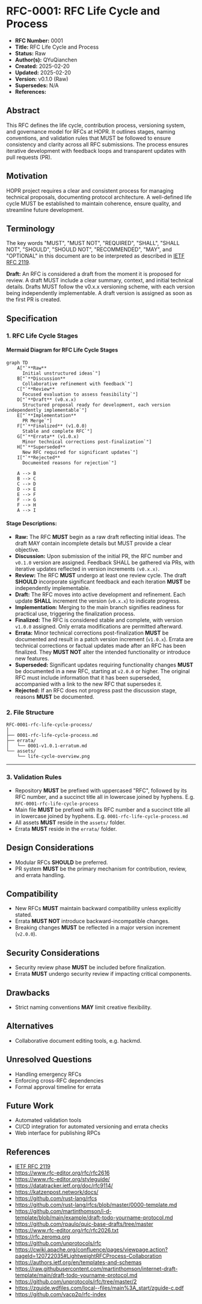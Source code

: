 # RFC-0001: RFC Life Cycle and Process

- **RFC Number:** 0001  
- **Title:** RFC Life Cycle and Process
- **Status:** Raw
- **Author(s):** QYuQianchen  
- **Created:** 2025-02-20  
- **Updated:** 2025-02-20  
- **Version:** v0.1.0 (Raw)
- **Supersedes:** N/A
- **References:**

## Abstract

This RFC defines the life cycle, contribution process, versioning system, and governance model for RFCs at HOPR.
It outlines stages, naming conventions, and validation rules that MUST be followed to ensure consistency
and clarity across all RFC submissions.
The process ensures iterative development with feedback loops and transparent updates with pull requests (PR).

## Motivation

HOPR project requires a clear and consistent process for managing technical proposals, documenting protocol architecture.
A well-defined life cycle MUST be established to maintain coherence, ensure quality, and streamline future development.

## Terminology

The key words "MUST", "MUST NOT", "REQUIRED", "SHALL", "SHALL NOT", "SHOULD", "SHOULD NOT", "RECOMMENDED",
"MAY", and "OPTIONAL" in this document are to be interpreted as described
in [IETF RFC 2119](https://datatracker.ietf.org/doc/html/rfc2119).

**Draft:** An RFC is considered a draft from the moment it is proposed for review.
A draft MUST include a clear summary, context, and initial technical details.
Drafts MUST follow the v0.x.x versioning scheme, with each version being independently implementable.
A draft version is assigned as soon as the first PR is created.

## Specification

### 1. RFC Life Cycle Stages

#### **Mermaid Diagram for RFC Life Cycle Stages**

```mermaid
graph TD
    A["`**Raw**
      Initial unstructured ideas`"]
    B["`**Discussion**
      Collaborative refinement with feedback`"]
    C["`**Review**
      Focused evaluation to assess feasibility`"]
    D["`**Draft** (v0.x.x)
      Structured proposal ready for development, each version independently implementable`"]
    E["`**Implementation**
      PR Merge`"]
    F["`**Finalized** (v1.0.0)
      Stable and complete RFC`"]
    G["`**Errata** (v1.0.x)
      Minor technical corrections post-finalization`"]
    H["`**Superseded**
      New RFC required for significant updates`"]
    I["`**Rejected**
      Documented reasons for rejection`"]

    A --> B
    B --> C
    C --> D
    D --> E
    E --> F
    F --> G
    F --> H
    A --> I
```

#### **Stage Descriptions:**

- **Raw:** The RFC **MUST** begin as a raw draft reflecting initial ideas.
The draft MAY contain incomplete details but MUST provide a clear objective.
- **Discussion:** Upon submission of the initial PR, the RFC number and `v0.1.0` version are assigned.
Feedback SHALL be gathered via PRs, with iterative updates reflected in version increments `(v0.x.x)`.
- **Review:** The RFC **MUST** undergo at least one review cycle.
The draft **SHOULD** incorporate significant feedback and each iteration **MUST** be independently implementable.
- **Draft:** The RFC moves into active development and refinement.
Each update **SHALL** increment the version (`v0.x.x`) to indicate progress.
- **Implementation:** Merging to the main branch signifies readiness for practical use, triggering the finalization process.
- **Finalized:** The RFC is considered stable and complete, with version `v1.0.0` assigned.
Only errata modifications are permitted afterward.
- **Errata:** Minor technical corrections post-finalization **MUST** be documented
and result in a patch version increment (`v1.0.x`).
Errata are technical corrections or factual updates made after an RFC has been finalized.
They **MUST NOT** alter the intended functionality or introduce new features.
- **Superseded:** Significant updates requiring functionality changes **MUST** be documented in a new RFC,
starting at `v2.0.0` or higher. The original RFC must include information that it has been superseded,
accompanied with a link to the new RFC that supersedes it.
- **Rejected:** If an RFC does not progress past the discussion stage, reasons **MUST** be documented.

### 2. File Structure

```plaintext
RFC-0001-rfc-life-cycle-process/
│
├── 0001-rfc-life-cycle-process.md
├── errata/
│   └── 0001-v1.0.1-erratum.md
└── assets/
    └── life-cycle-overview.png
```

---

### 3. Validation Rules

- Repository **MUST** be prefixed with uppercased "RFC", followed by its RFC number,
and a succinct title all in lowercase joined by hyphens. E.g. `RFC-0001-rfc-life-cycle-process`
- Main file **MUST** be prefixed with its RFC number and a succinct title
all in lowercase joined by hyphens. E.g. `0001-rfc-life-cycle-process.md`
- All assets **MUST** reside in the `assets/` folder.
- Errata **MUST** reside in the `errata/` folder.

## Design Considerations

- Modular RFCs **SHOULD** be preferred.
- PR system **MUST** be the primary mechanism for contribution, review, and errata handling.

## Compatibility

- New RFCs **MUST** maintain backward compatibility unless explicitly stated.
- Errata **MUST NOT** introduce backward-incompatible changes.
- Breaking changes **MUST** be reflected in a major version increment (`v2.0.0`).

## Security Considerations

- Security review phase **MUST** be included before finalization.
- Errata **MUST** undergo security review if impacting critical components.

## Drawbacks

- Strict naming conventions **MAY** limit creative flexibility.

## Alternatives

- Collaborative document editing tools, e.g. hackmd.

## Unresolved Questions

- Handling emergency RFCs
- Enforcing cross-RFC dependencies
- Formal approval timeline for errata

## Future Work

- Automated validation tools
- CI/CD integration for automated versioning and errata checks
- Web interface for publishing RPCs

## References

- [IETF RFC 2119](https://datatracker.ietf.org/doc/html/rfc2119)
- <https://www.rfc-editor.org/rfc/rfc2616>
- <https://www.rfc-editor.org/styleguide/>
- <https://datatracker.ietf.org/doc/rfc9114/>
- <https://katzenpost.network/docs/>
- <https://github.com/rust-lang/rfcs>
- <https://github.com/rust-lang/rfcs/blob/master/0000-template.md>
- <https://github.com/martinthomson/i-d-template/blob/main/example/draft-todo-yourname-protocol.md>
- <https://github.com/rpaulo/quic-base-drafts/tree/master>
- <https://www.rfc-editor.org/rfc/rfc2026.txt>
- <https://rfc.zeromq.org>
- <https://github.com/unprotocols/rfc>
- <https://cwiki.apache.org/confluence/pages/viewpage.action?pageId=120722035#LightweightRFCProcess-Collaboration>
- <https://authors.ietf.org/en/templates-and-schemas>
- <https://raw.githubusercontent.com/martinthomson/internet-draft-template/main/draft-todo-yourname-protocol.md>
- <https://github.com/unprotocols/rfc/tree/master/2>
- <https://zguide.wdfiles.com/local--files/main%3A_start/zguide-c.pdf>
- <https://github.com/vacp2p/rfc-index>
